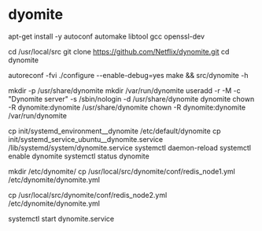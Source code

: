 # dyomite

apt-get install -y autoconf automake libtool gcc openssl-dev

cd /usr/local/src
git clone https://github.com/Netflix/dynomite.git
cd dynomite
	
autoreconf -fvi
./configure --enable-debug=yes
make && src/dynomite -h
	 
	 
mkdir -p /usr/share/dynomite
mkdir /var/run/dynomite
useradd -r -M -c "Dynomite server" -s /sbin/nologin -d /usr/share/dynomite dynomite
chown -R dynomite:dynomite /usr/share/dynomite
chown -R dynomite:dynomite /var/run/dynomite

cp init/systemd_environment__dynomite /etc/default/dynomite
cp init/systemd_service_ubuntu__dynomite.service /lib/systemd/system/dynomite.service
systemctl daemon-reload
systemctl enable dynomite
systemctl status dynomite

mkdir /etc/dynomite/
cp /usr/local/src/dynomite/conf/redis_node1.yml /etc/dynomite/dynomite.yml

cp /usr/local/src/dynomite/conf/redis_node2.yml /etc/dynomite/dynomite.yml

systemctl start dynomite.service
